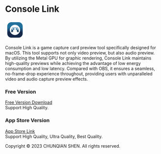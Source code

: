 # Console Link

<img src="./Logo.png" style="width: 64px;" />

Console Link is a game capture card preview tool specifically designed for macOS. This tool supports not only video preview, but also audio preview. By utilizing the Metal GPU for graphic rendering, Console Link maintains high-quality previews while achieving the advantage of low energy consumption and low latency. Compared with OBS, it ensures a seamless, no-frame-drop experience throughout, providing users with unparalleled video and audio capture preview effects.

### Free Version
[Free Version Download](https://github.com/chunqian/ConsoleLinkApp/releases/download/1.0.1/ConsoleLink.app.zip)  
Support High Quality.

### App Store Version
[App Store Link](https://apps.apple.com/us/app/console-link/id6448843682)  
Support High Quality, Ultra Quality, Best Quality.

Copyright © 2023 CHUNQIAN SHEN. All rights reserved.
